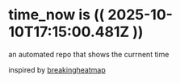 # time_now is (( 2025-10-10T17:15:00.481Z ))

an automated repo that shows the currnent time

inspired by [breakingheatmap](https://github.com/breakingheatmap/breakingheatmap)